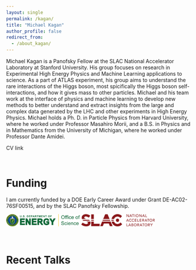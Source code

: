 ```yaml
---
layout: single
permalink: /kagan/
title: "Michael Kagan"
author_profile: false
redirect_from: 
  - /about_kagan/
---
```



Michael Kagan is a Panofsky Fellow at the SLAC National Accelerator Laboratory at Stanford University. His group focuses on research in Experimental High Energy Physics and Machine Learning applications to science. As a part of ATLAS experiment, his group aims to understand the rare interactions of the Higgs boson, most spicifically the Higgs boson self-interactions, and how it gives mass to other particles. Michael and his team work at the interface of physics and machine learning to develop new methods to better understand and extract insights from the large and complex data generated by the LHC and other experiments in High Energy Physics. Michael holds a Ph. D. in Particle Physics from Harvard University, where he worked under Professor Masahiro Morii, and a B.S. in Physics and in Mathematics from the University of Michigan, where he worked under Professor Dante Amidei.

CV link


<br />

# Funding

I am currently funded by a DOE Early Career Award under Grant DE-AC02-76SF00515, and by the SLAC Panofsky Fellowship.

<p float="middle">
  <img src="../images/DOE_Office_of_Science.jpg" width="200" />
  <img src="../images/SLAC.jpg" width="200" /> 
</p>



<br />

# Recent Talks

